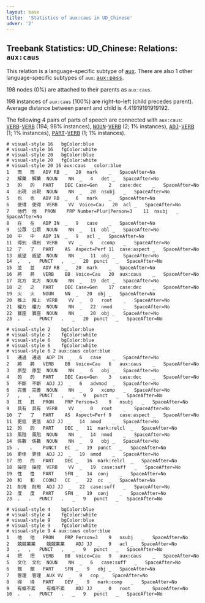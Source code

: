 ```yaml
---
layout: base
title:  'Statistics of aux:caus in UD_Chinese'
udver: '2'
---
```


## Treebank Statistics: UD_Chinese: Relations: `aux:caus`

This relation is a language-specific subtype of <tt><a href="zh-dep-aux.html">aux</a></tt>.
There are also 1 other language-specific subtypes of `aux`: <tt><a href="zh-dep-aux-pass.html">aux:pass</a></tt>.

198 nodes (0%) are attached to their parents as `aux:caus`.

198 instances of `aux:caus` (100%) are right-to-left (child precedes parent).
Average distance between parent and child is 4.41919191919192.

The following 4 pairs of parts of speech are connected with `aux:caus`: <tt><a href="zh-pos-VERB.html">VERB</a></tt>-<tt><a href="zh-pos-VERB.html">VERB</a></tt> (194; 98% instances), <tt><a href="zh-pos-NOUN.html">NOUN</a></tt>-<tt><a href="zh-pos-VERB.html">VERB</a></tt> (2; 1% instances), <tt><a href="zh-pos-ADJ.html">ADJ</a></tt>-<tt><a href="zh-pos-VERB.html">VERB</a></tt> (1; 1% instances), <tt><a href="zh-pos-PART.html">PART</a></tt>-<tt><a href="zh-pos-VERB.html">VERB</a></tt> (1; 1% instances).


~~~ conllu
# visual-style 16	bgColor:blue
# visual-style 16	fgColor:white
# visual-style 20	bgColor:blue
# visual-style 20	fgColor:white
# visual-style 20 16 aux:caus	color:blue
1	而	而	ADV	RB	_	20	mark	_	SpaceAfter=No
2	解藥	解藥	NOUN	NN	_	4	det	_	SpaceAfter=No
3	的	的	PART	DEC	Case=Gen	2	case:dec	_	SpaceAfter=No
4	出現	出現	NOUN	NN	_	20	nsubj	_	SpaceAfter=No
5	也	也	ADV	RB	_	6	mark	_	SpaceAfter=No
6	使得	使得	VERB	VV	Voice=Cau	20	acl	_	SpaceAfter=No
7	他們	他	PRON	PRP	Number=Plur|Person=3	11	nsubj	_	SpaceAfter=No
8	在	在	ADP	IN	_	9	case	_	SpaceAfter=No
9	公眾	公眾	NOUN	NN	_	11	obl	_	SpaceAfter=No
10	中	中	ADP	IN	_	9	acl	_	SpaceAfter=No
11	得到	得到	VERB	VV	_	6	ccomp	_	SpaceAfter=No
12	了	了	PART	AS	Aspect=Perf	11	case:aspect	_	SpaceAfter=No
13	威望	威望	NOUN	NN	_	11	obj	_	SpaceAfter=No
14	,	,	PUNCT	,	_	20	punct	_	SpaceAfter=No
15	並	並	ADV	RB	_	20	mark	_	SpaceAfter=No
16	將	將	VERB	BB	Voice=Cau	20	aux:caus	_	SpaceAfter=No
17	北方	北方	NOUN	NN	_	19	det	_	SpaceAfter=No
18	之	之	PART	DEC	Case=Gen	17	case:dec	_	SpaceAfter=No
19	火	火	NOUN	NN	_	20	obj	_	SpaceAfter=No
20	推上	推上	VERB	VV	_	0	root	_	SpaceAfter=No
21	權力	權力	NOUN	NN	_	22	nmod	_	SpaceAfter=No
22	寶座	寶座	NOUN	NN	_	20	obj	_	SpaceAfter=No
23	.	.	PUNCT	.	_	20	punct	_	SpaceAfter=No

~~~


~~~ conllu
# visual-style 2	bgColor:blue
# visual-style 2	fgColor:white
# visual-style 6	bgColor:blue
# visual-style 6	fgColor:white
# visual-style 6 2 aux:caus	color:blue
1	通過	通過	ADP	IN	_	6	case	_	SpaceAfter=No
2	將	將	VERB	BB	Voice=Cau	6	aux:caus	_	SpaceAfter=No
3	原型	原型	NOUN	NN	_	6	obj	_	SpaceAfter=No
4	的	的	PART	DEC	Case=Gen	3	case:dec	_	SpaceAfter=No
5	不斷	不斷	ADJ	JJ	_	6	advmod	_	SpaceAfter=No
6	完善	完善	NOUN	NN	_	9	xcomp	_	SpaceAfter=No
7	,	,	PUNCT	,	_	9	punct	_	SpaceAfter=No
8	其	其	PRON	PRP	Person=3	9	nsubj	_	SpaceAfter=No
9	具有	具有	VERB	VV	_	0	root	_	SpaceAfter=No
10	了	了	PART	AS	Aspect=Perf	9	case:aspect	_	SpaceAfter=No
11	更低	更低	ADJ	JJ	_	14	amod	_	SpaceAfter=No
12	的	的	PART	DEC	_	11	mark:relcl	_	SpaceAfter=No
13	風阻	風阻	NOUN	NN	_	14	nmod	_	SpaceAfter=No
14	係數	係數	NOUN	NN	_	9	obj	_	SpaceAfter=No
15	、	、	PUNCT	EC	_	19	punct	_	SpaceAfter=No
16	更佳	更佳	ADJ	JJ	_	19	amod	_	SpaceAfter=No
17	的	的	PART	DEC	_	16	mark:relcl	_	SpaceAfter=No
18	操控	操控	VERB	VV	_	19	case:suff	_	SpaceAfter=No
19	性	性	PART	SFN	_	14	conj	_	SpaceAfter=No
20	和	和	CCONJ	CC	_	22	cc	_	SpaceAfter=No
21	耐用	耐用	ADJ	JJ	_	22	case:suff	_	SpaceAfter=No
22	度	度	PART	SFN	_	19	conj	_	SpaceAfter=No
23	.	.	PUNCT	.	_	9	punct	_	SpaceAfter=No

~~~


~~~ conllu
# visual-style 4	bgColor:blue
# visual-style 4	fgColor:white
# visual-style 9	bgColor:blue
# visual-style 9	fgColor:white
# visual-style 9 4 aux:caus	color:blue
1	他	他	PRON	PRP	Person=3	9	nsubj	_	SpaceAfter=No
2	兢兢業業	兢兢業業	ADJ	JJ	_	9	acl	_	SpaceAfter=No
3	,	,	PUNCT	,	_	9	punct	_	SpaceAfter=No
4	把	把	VERB	BB	Voice=Cau	9	aux:caus	_	SpaceAfter=No
5	文化	文化	NOUN	NN	_	6	case:suff	_	SpaceAfter=No
6	館	館	PART	SFN	_	9	obj	_	SpaceAfter=No
7	管理	管理	AUX	VV	_	9	cop	_	SpaceAfter=No
8	得	得	PART	DEV	_	9	mark:comp	_	SpaceAfter=No
9	有條不紊	有條不紊	ADJ	JJ	_	0	root	_	SpaceAfter=No
10	.	.	PUNCT	.	_	9	punct	_	SpaceAfter=No

~~~


